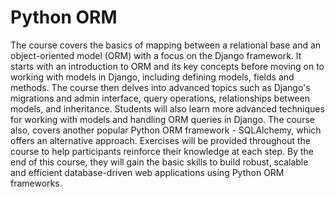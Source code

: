 # Python ORM

The course covers the basics of mapping between a relational base and an object-oriented model (ORM) with a focus on the Django framework. It starts with an introduction to ORM and its key concepts before moving on to working with models in Django, including defining models, fields and methods. The course then delves into advanced topics such as Django's migrations and admin interface, query operations, relationships between models, and inheritance. Students will also learn more advanced techniques for working with models and handling ORM queries in Django. The course also, covers another popular Python ORM framework - SQLAlchemy, which offers an alternative approach. Exercises will be provided throughout the course to help participants reinforce their knowledge at each step. By the end of this course, they will gain the basic skills to build robust, scalable and efficient database-driven web applications using Python ORM frameworks.
